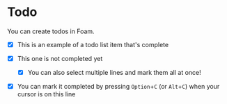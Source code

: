 # Todo

You can create todos in Foam.

- [x] This is an example of a todo list item that's complete
- [x] This one is not completed yet
  - [x] You can also select multiple lines and mark them all at once!
- [x] You can mark it completed by pressing `Option`+`C` (or `Alt`+`C`) when your cursor is on this line


